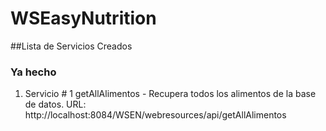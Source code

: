 # WSEasyNutrition




##Lista de Servicios Creados
### Ya hecho

1. Servicio # 1
   getAllAlimentos - Recupera todos los alimentos de la base de datos.
   URL: http://localhost:8084/WSEN/webresources/api/getAllAlimentos

